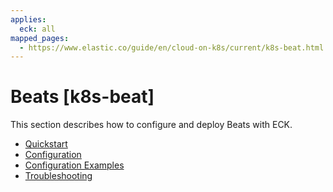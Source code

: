 ```yaml
---
applies:
  eck: all
mapped_pages:
  - https://www.elastic.co/guide/en/cloud-on-k8s/current/k8s-beat.html
---
```


# Beats [k8s-beat]

This section describes how to configure and deploy Beats with ECK.

* [Quickstart](quickstart-beats.md)
* [Configuration](configuration-beats.md)
* [Configuration Examples](configuration-examples-beats.md)
* [Troubleshooting](troubleshooting-beats.md)





